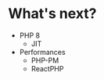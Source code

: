 # What's next?

<!-- .slide: class="page-title" -->

* PHP 8
	* JIT
* Performances
	* PHP-PM
	* ReactPHP


